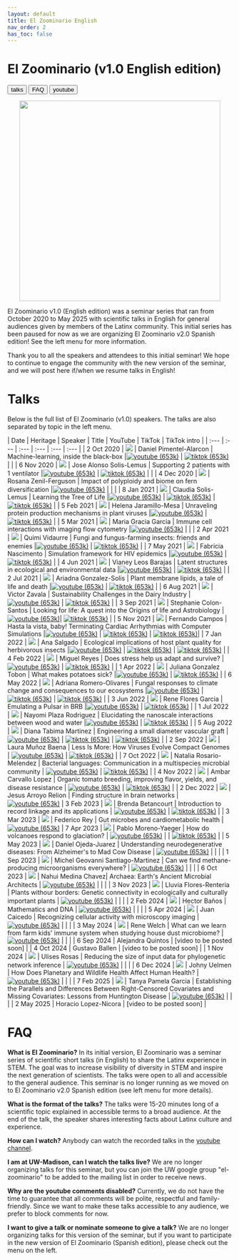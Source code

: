 ```yaml
---
layout: default
title: El Zoominario English
nav_order: 2
has_toc: false
---
```


# El Zoominario (v1.0 English edition)

<button type="button" onclick="window.location.href='#talks';">talks</button>
<button type="button" onclick="window.location.href='#faq';">FAQ</button>
<button type="button" onclick="window.location.href='https://www.youtube.com/playlist?list=PL1AfUDnwvYbOA9rfrvyA2nR9SR0VYbklx';">youtube</button>


<div style="text-align:center"><img src="../assets/pics/logo.png" width="450"/></div>

El Zoominario v1.0 (English edition) was a seminar series that ran from October 2020 to May 2025 with scientific talks in English for general audiences given by members of the Latinx community. This initial series has been paused for now as we are organizing El Zoominario v2.0 Spanish edition! See the left menu for more information.

Thank you to all the speakers and attendees to this initial seminar! We hope to continue to engage the community with the new version of the seminar, and we will post here if/when we resume talks in English!


# Talks 

Below is the full list of El Zoominario (v1.0) speakers. The talks are also separated by topic in the left menu.

| Date | Heritage | Speaker | Title | YouTube | TikTok | TikTok intro |
| :---   | :--- | :--- | :---  | :--- | :--- |
| 2 Oct 2020 | ![](../assets/pics/flags/mexico.png) | Daniel Pimentel-Alarcon | Machine-learning, inside the black-box  |[![youtube (653k)](../assets/icons16/youtube.png)](https://youtu.be/W1zxOj6895I) | [![tiktok (653k)](../assets/icons16/tiktok.png)](https://www.tiktok.com/@latinxinstem/video/7081420036396649771) | |
| 6 Nov 2020 | ![](../assets/pics/flags/mexico.png) | Jose Alonso Solis-Lemus | Supporting 2 patients with 1 ventilator |[![youtube (653k)](../assets/icons16/youtube.png)](https://youtu.be/MeFT0wUmkvw) | [![tiktok (653k)](../assets/icons16/tiktok.png)](https://www.tiktok.com/@latinxinstem/video/7081432005249977646) | |
| 4 Dec 2020 | ![](../assets/pics/flags/mexico.png) | Rosana Zenil-Ferguson | Impact of polyploidy and biome on fern diversification |[![youtube (653k)](../assets/icons16/youtube.png)](https://youtu.be/6H9z6vuKWfo) | | |
| 8 Jan 2021 | ![](../assets/pics/flags/mexico.png) | Claudia Solis-Lemus | Learning the Tree of Life |[![youtube (653k)](../assets/icons16/youtube.png)](https://youtu.be/lAP8kpPa288) | [![tiktok (653k)](../assets/icons16/tiktok.png)](https://www.tiktok.com/@latinxinstem/video/7081434544120843562) | [![tiktok (653k)](../assets/icons16/claudia.png)](https://www.tiktok.com/@latinxinstem/video/7141405637895834923) |
| 5 Feb 2021 | ![](../assets/pics/flags/colombia.png) | Helena Jaramillo-Mesa | Unraveling protein production mechanisms in plant viruses |[![youtube (653k)](../assets/icons16/youtube.png)](https://youtu.be/wQuC_b4iI5M) | [![tiktok (653k)](../assets/icons16/tiktok.png)](https://www.tiktok.com/@latinxinstem/video/7081437020916124970) |
| 5 Mar 2021 | ![](../assets/pics/flags/peru.png) | Maria Gracia Garcia | Immune cell interactions with imaging flow cytometry |[![youtube (653k)](../assets/icons16/youtube.png)](https://youtu.be/rma1IKDy4Fk) | |
| 2 Apr 2021 | ![](../assets/pics/flags/peru.png) | Quimi Vidaurre | Fungi and fungus-farming insects: friends and enemies |[![youtube (653k)](../assets/icons16/youtube.png)](https://youtu.be/0lOztN-X0HU) | [![tiktok (653k)](../assets/icons16/tiktok.png)](https://www.tiktok.com/@latinxinstem/video/7081439851245030702) |
| 7 May 2021 | ![](../assets/pics/flags/brasil.png) | Fabricia Nascimento | Simulation framework for HIV epidemics |[![youtube (653k)](../assets/icons16/youtube.png)](https://youtu.be/6hr47tzxihw) | [![tiktok (653k)](../assets/icons16/tiktok.png)](https://www.tiktok.com/@latinxinstem/video/7081445244646182190) |
| 4 Jun 2021 | ![](../assets/pics/flags/mexico.png) | Vianey Leos Barajas | Latent structures in ecological and environmental data |[![youtube (653k)](../assets/icons16/youtube.png)](https://youtu.be/RZ1StdDDFFU) | [![tiktok (653k)](../assets/icons16/tiktok.png)](https://www.tiktok.com/@latinxinstem/video/7081448806461607211) |
| 2 Jul 2021 | ![](../assets/pics/flags/mexico.png) | Ariadna Gonzalez-Solis | Plant membrane lipids, a tale of life and death |[![youtube (653k)](../assets/icons16/youtube.png)](https://youtu.be/8_BDS0_YHFY) | [![tiktok (653k)](../assets/icons16/tiktok.png)](https://www.tiktok.com/@latinxinstem/video/7081461220636953902) |
| 6 Aug 2021 | ![](../assets/pics/flags/mexico.png) | Victor Zavala | Sustainability Challenges in the Dairy Industry |[![youtube (653k)](../assets/icons16/youtube.png)](https://www.youtube.com/watch?v=0NxHs_YeHsI) | [![tiktok (653k)](../assets/icons16/tiktok.png)](https://www.tiktok.com/@latinxinstem/video/7081464790844968235) |
| 3 Sep 2021 | ![](../assets/pics/flags/puertorico.png) | Stephanie Colon-Santos | Looking for life: A quest into the Origins of life and Astrobiology |[![youtube (653k)](../assets/icons16/youtube.png)](https://www.youtube.com/watch?v=NdSkt3ZYqLU)| [![tiktok (653k)](../assets/icons16/tiktok.png)](https://www.tiktok.com/@latinxinstem/video/7081790090736946475) |
| 5 Nov 2021 | ![](../assets/pics/flags/brasil.png)  | Fernando Campos | Hasta la vista, baby! Terminating Cardiac Arrhythmias with Computer Simulations |[![youtube (653k)](../assets/icons16/youtube.png)](https://youtu.be/2wV4TRjUp90) | [![tiktok (653k)](../assets/icons16/tiktok.png)](https://www.tiktok.com/@latinxinstem/video/7081819687222316331) | [![tiktok (653k)](../assets/icons16/fernando.png)](https://www.tiktok.com/@latinxinstem/video/7143317102080953643)|
| 7 Jan 2022 | ![](../assets/pics/flags/ecuador.png) | Ana Salgado | Ecological implications of host plant quality for herbivorous insects |[![youtube (653k)](../assets/icons16/youtube.png)](https://youtu.be/mWunY10j_Cg) | [![tiktok (653k)](../assets/icons16/tiktok.png)](https://www.tiktok.com/@latinxinstem/video/7081823808188976426) | [![tiktok (653k)](../assets/icons16/ana.png)](https://www.tiktok.com/@latinxinstem/video/7154554646378319146) |
| 4 Feb 2022 | ![](../assets/pics/flags/mexico.png) | Miguel Reyes | Does stress help us adapt and survive? |[![youtube (653k)](../assets/icons16/youtube.png)](https://youtu.be/gwM-z79vOYU) | [![tiktok (653k)](../assets/icons16/tiktok.png)](https://www.tiktok.com/@latinxinstem/video/7081828221716548906) |
| 1 Apr 2022 | ![](../assets/pics/flags/colombia.png) | Juliana Gonzalez Tobon  | What makes potatoes sick? |[![youtube (653k)](../assets/icons16/youtube.png)](https://youtu.be/shf6BoJdgnM) | [![tiktok (653k)](../assets/icons16/tiktok.png)](https://www.tiktok.com/@latinxinstem/video/7082000615148211502) |
| 6 May 2022 | ![](../assets/pics/flags/mexico.png) | Adriana Romero-Olivares | Fungal responses to climate change and consequences to our ecosystems |[![youtube (653k)](../assets/icons16/youtube.png)](https://youtu.be/qA8V0M4T6Sc) | [![tiktok (653k)](../assets/icons16/tiktok.png)](https://www.tiktok.com/@latinxinstem/video/7094753741391334698) | [![tiktok (653k)](../assets/icons16/adriana.png)](https://www.tiktok.com/@fungi_lover/video/7153287359818206470) |
| 3 Jun 2022 | ![](../assets/pics/flags/mexico.png) | Rene Flores Garcia | Emulating a Pulsar in BRB |[![youtube (653k)](../assets/icons16/youtube.png)](https://youtu.be/wc1Yr5N_jA0) | [![tiktok (653k)](../assets/icons16/tiktok.png)](https://www.tiktok.com/@latinxinstem/video/7105538567560039723) |
| 1 Jul 2022 | ![](../assets/pics/flags/puertorico.png) | Nayomi Plaza Rodriguez | Elucidating the nanoscale interactions between wood and water |[![youtube (653k)](../assets/icons16/youtube.png)](https://youtu.be/4UhqhPHb0z8) | [![tiktok (653k)](../assets/icons16/tiktok.png)](https://www.tiktok.com/@latinxinstem/video/7115526678255815979) |
| 5 Aug 2022 | ![](../assets/pics/flags/colombia.png) | Diana Tabima Martinez | Engineering a small diameter vascular graft |[![youtube (653k)](../assets/icons16/youtube.png)](https://youtu.be/_VN90TWkQnQ) | [![tiktok (653k)](../assets/icons16/tiktok.png)](https://www.tiktok.com/@latinxinstem/video/7128558809965940014) | [![tiktok (653k)](../assets/icons16/diana.png)](https://www.tiktok.com/@latinxinstem/video/7153389628307918126) |
| 2 Sep 2022 | ![](../assets/pics/flags/colombia.png) | Laura Muñoz Baena | Less Is More: How Viruses Evolve Compact Genomes | [![youtube (653k)](../assets/icons16/youtube.png)](https://youtu.be/ZXqX1t36OJY) | [![tiktok (653k)](../assets/icons16/tiktok.png)](https://www.tiktok.com/@latinxinstem/video/7139207541518716206) |
| 7 Oct 2022 | ![](../assets/pics/flags/puertorico.png) | Natalia Rosario-Melendez | Bacterial languages: Communication in a multispecies microbial community | [![youtube (653k)](../assets/icons16/youtube.png)](https://youtu.be/M-qMlF-cugQ) | [![tiktok (653k)](../assets/icons16/tiktok.png)](https://www.tiktok.com/@latinxinstem/video/7151917710291619118) |
| 4 Nov 2022 | ![](../assets/pics/flags/chile.png) | Ambar Carvallo Lopez | Organic tomato breeding, improving flavor, yields, and disease resistance | [![youtube (653k)](../assets/icons16/youtube.png)](https://youtu.be/IrqIlAfCaAs) | [![tiktok (653k)](../assets/icons16/tiktok.png)](https://www.tiktok.com/@latinxinstem/video/7162536045966560558) |
| 2 Dec 2022 | ![](../assets/pics/flags/mexico.png) | Jesus Arroyo Relion | Finding structure in brain networks | [![youtube (653k)](../assets/icons16/youtube.png)](https://youtu.be/6LBoSW90g08)
| 3 Feb 2023 | ![](../assets/pics/flags/colombia.png) | Brenda Betancourt | Introduction to record linkage and its applications | [![youtube (653k)](../assets/icons16/youtube.png)](https://youtu.be/8aRcH_LYr7E) | [![tiktok (653k)](../assets/icons16/tiktok.png)](https://www.tiktok.com/@latinxinstem/video/7198957014762999083) |
| 3 Mar 2023 | ![](../assets/pics/flags/argentina.png) | Federico Rey | Gut microbes and cardiometabolic health | [![youtube (653k)](../assets/icons16/youtube.png)](https://youtu.be/4huIZPpLrpY)
| 7 Apr 2023 | ![](../assets/pics/flags/chile.png) | Pablo Moreno-Yaeger | How do volcanoes respond to glaciation? | [![youtube (653k)](../assets/icons16/youtube.png)](https://youtu.be/bMQfIN6DXvw) | | [![tiktok (653k)](../assets/icons16/pablo.png)](https://www.tiktok.com/@latinxinstem/video/7219446404513598766?is_from_webapp=1&sender_device=pc&web_id=7198957279043405354) |
| 5 May 2023 | ![](../assets/pics/flags/mexico.png) | Daniel Ojeda-Juarez | Understanding neurodegenerative diseases: From Alzheimer's to Mad Cow Disease | [![youtube (653k)](../assets/icons16/youtube.png)](https://youtu.be/ezIPzfQOtmg) | | |
| 1 Sep 2023 | ![](../assets/pics/flags/mexico.png) | Michel Geovanni Santiago-Martinez | Can we find methane-producing microorganisms everywhere? | [![youtube (653k)](../assets/icons16/youtube.png)](https://youtu.be/Rf0BrgU1KCc) | | |
| 6 Oct 2023 | ![](../assets/pics/flags/mexico.png) | Nahui Medina Chavez| Archaea: Earth's Ancient Microbial Architects | [![youtube (653k)](../assets/icons16/youtube.png)](https://youtu.be/_RgCvUAEc38) | | |
| 3 Nov 2023 | ![](../assets/pics/flags/mexico.png) | Lluvia Flores-Renteria | Plants withour borders: Genetic connectivity in ecologically and culturally important plants | [![youtube (653k)](../assets/icons16/youtube.png)](https://youtu.be/lWHXxcGy0OM) | | |
| 2 Feb 2024 | ![](../assets/pics/flags/mexico.png) | Hector Baños | Mathematics and DNA | [![youtube (653k)](../assets/icons16/youtube.png)](https://youtu.be/eFrYzc3G0Wg) | | |
| 5 Apr 2024 | ![](../assets/pics/flags/colombia.png) | Juan Caicedo | Recognizing cellular activity with microscopy imaging | [![youtube (653k)](../assets/icons16/youtube.png)](https://youtu.be/Br8BgmE_B2k) | | |
| 3 May 2024 | ![](../assets/pics/flags/mexico.png) | Rene Welch | What can we learn from farm kids' immune system when studying house dust microbiome? | [![youtube (653k)](../assets/icons16/youtube.png)](https://youtu.be/FpR52kSS9kM) | | |
| 6 Sep 2024 | Alejandra Quintos | [video to be posted soon] |
| 4 Oct 2024 | Gustavo Ballen | [video to be posted soon] |
| 1 Nov 2024 | ![](../assets/pics/flags/peru.png) | Ulises Rosas | Reducing the size of input data for phylogenetic network inference | [![youtube (653k)](../assets/icons16/youtube.png)](https://youtu.be/fwwA8s8ohBY) | | |
| 6 Dec 2024 | ![](../assets/pics/flags/mexico.png) | Johny Uelmen | How Does Planetary and Wildlife Health Affect Human Health? | [![youtube (653k)](../assets/icons16/youtube.png)](https://youtu.be/1eLPNQrqp6U) | | |
| 7 Feb 2025 | ![](../assets/pics/flags/colombia.png) | Tanya Pamela Garcia | Establishing the Parallels and Differences Between Right-Censored Covariates and Missing Covariates: Lessons from Huntington Disease | [![youtube (653k)](../assets/icons16/youtube.png)](https://youtu.be/1GAEDDhajRg) | | |
| 2 May 2025 | Horacio Lopez-Nicora | [video to be posted soon] |



# FAQ

**What is El Zoominario?**
In its initial version, El Zoominario was a seminar series of scientific short talks (in English) to share the Latinx experience in STEM. The goal was to increase visibility of diversity in STEM and inspire the next generation of scientists. The talks were open to all and accessible to the general audience. This seminar is no longer running as we moved on to El Zoominario v2.0 Spanish edition (see left menu for more details).

**What is the format of the talks?**
The talks were 15-20 minutes long of a scientific topic explained in accessible terms to a broad audience. At the end of the talk, the speaker shares interesting facts about Latinx culture and experience.

**How can I watch?**
Anybody can watch the recorded talks in the [youtube channel](https://www.youtube.com/playlist?list=PL1AfUDnwvYbOA9rfrvyA2nR9SR0VYbklx).

**I am at UW-Madison, can I watch the talks live?**
We are no longer organizing talks for this seminar, but you can join the UW google group "el-zoominario" to be added to the mailing list in order to receive news.

**Why are the youtube comments disabled?**
Currently, we do not have the time to guarantee that all comments will be polite, respectful and family-friendly. Since we want to make these talks accessible to any audience, we prefer to block comments for now.

**I want to give a talk or nominate someone to give a talk?**
We are no longer organizing talks for this version of the seminar, but if you want to participate in the new version of El Zoominario (Spanish edition), please check out the menu on the left.

